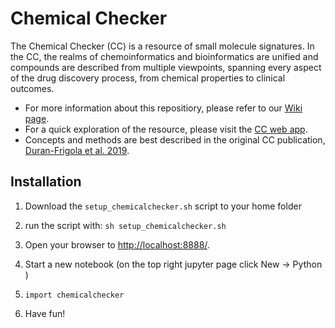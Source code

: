 # Chemical Checker

The Chemical Checker (CC) is a resource of small molecule signatures. In the CC, the realms of chemoinformatics and bioinformatics are unified and compounds are described from multiple viewpoints, spanning every aspect of the drug discovery process, from chemical properties to clinical outcomes.

* For more information about this repositiory, please refer to our [Wiki page](http://gitlab.sbnb.org/project-specific-repositories/chemical_checker/wikis/home).
* For a quick exploration of the resource, please visit the [CC web app](http://chemicalchecker.org).
* Concepts and methods are best described in the original CC publication, [Duran-Frigola et al. 2019](https://www.dropbox.com/s/x2rqszfdfpqdqdy/duranfrigola_etal_ms_current.pdf?dl=0).

## Installation

1. Download the `setup_chemicalchecker.sh` script to your home folder

2. run the script with:
    ```sh setup_chemicalchecker.sh```

4. Open your browser to [http://localhost:8888/](http://localhost:8888/).

5. Start a new notebook (on the top right jupyter page click New -> Python )

6. ```import chemicalchecker```

7. Have fun!
